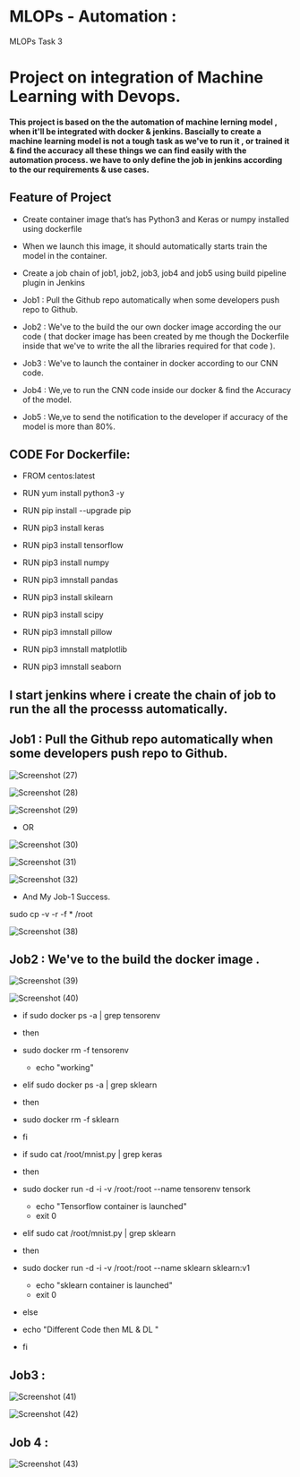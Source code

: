 # MLOPs - Automation :
MLOPs Task 3

# Project on integration of Machine Learning with Devops.
#### This project is based on the the automation of machine lerning model , when it'll be integrated with docker & jenkins. Bascially to create a machine learning model is not a tough task as we've to run it , or trained it & find the accuracy all these things we can find easily with the automation process. we have to only define the job in jenkins according to the our requirements & use cases.

## Feature of Project
   - Create container image that’s has Python3 and Keras or numpy installed using dockerfile

   - When we launch this image, it should automatically starts train the model in the container.

   - Create a job chain of job1, job2, job3, job4 and job5 using build pipeline plugin in Jenkins

   - Job1 : Pull the Github repo automatically when some developers push repo to Github.

   - Job2 : We've to the build the our own docker image according the our code ( that docker image has been created by me though the Dockerfile inside that we've to write the all the libraries required for that code ).

   - Job3 : We've to launch the container in docker according to our CNN code.

   - Job4 : We,ve to run the CNN code inside our docker & find the Accuracy of the model.

   - Job5 : We,ve to send the notification to the developer if accuracy of the model is more than 80%.
   

## CODE For Dockerfile:

- FROM centos:latest

- RUN yum install python3 -y 
- RUN pip install --upgrade pip 
- RUN pip3 install keras
- RUN pip3 install tensorflow
- RUN pip3 install numpy
- RUN pip3 imnstall pandas
- RUN pip3 install skilearn
- RUN pip3 install scipy
- RUN pip3 imnstall pillow
- RUN pip3 imnstall matplotlib
- RUN pip3 imnstall seaborn

## I start jenkins where i create the chain of job to run the all the processs automatically.

## Job1 : Pull the Github repo automatically when some developers push repo to Github.

![Screenshot (27)](https://user-images.githubusercontent.com/44314055/83646592-78b38400-a5d1-11ea-97b2-2b6f479824c1.png)

![Screenshot (28)](https://user-images.githubusercontent.com/44314055/83646727-abf61300-a5d1-11ea-95d2-ec9c49854dc1.png)

![Screenshot (29)](https://user-images.githubusercontent.com/44314055/83646763-bd3f1f80-a5d1-11ea-8582-245860c4840f.png)

- OR 

![Screenshot (30)](https://user-images.githubusercontent.com/44314055/83646961-f5466280-a5d1-11ea-8cba-db6e59c10ebc.png)

![Screenshot (31)](https://user-images.githubusercontent.com/44314055/83647014-0a22f600-a5d2-11ea-85a8-91dd59646bf8.png)

![Screenshot (32)](https://user-images.githubusercontent.com/44314055/83648334-89fd9000-a5d3-11ea-812b-34f58eb7eb89.png)

- And My Job-1 Success. 

sudo cp -v -r -f * /root


![Screenshot (38)](https://user-images.githubusercontent.com/44314055/83801725-43895d80-a6c7-11ea-9aee-cc7d1508cd92.png)

## Job2 : We've to the build the docker image . 

 ![Screenshot (39)](https://user-images.githubusercontent.com/44314055/83809592-535b6e80-a6d4-11ea-8169-e85132a0b6ba.png)

![Screenshot (40)](https://user-images.githubusercontent.com/44314055/83809620-6706d500-a6d4-11ea-87dd-70d1ab29ecfa.png)

- if sudo docker ps -a | grep tensorenv
- then
- sudo docker rm -f tensorenv
  -  echo "working"
- elif sudo docker ps -a | grep sklearn
- then
- sudo docker rm -f sklearn
- fi

- if sudo cat /root/mnist.py | grep keras
- then
- sudo docker run -d -i -v /root:/root --name tensorenv tensork 
  -   echo "Tensorflow container is launched"
  -   exit 0
   
- elif sudo cat /root/mnist.py | grep sklearn
- then
- sudo docker run -d -i -v /root:/root --name sklearn  sklearn:v1
  -   echo "sklearn container is launched"
  -   exit 0
- else
- echo "Different Code then ML & DL "
   
- fi

## Job3 :

![Screenshot (41)](https://user-images.githubusercontent.com/44314055/83809642-74bc5a80-a6d4-11ea-8b60-d42de5389293.png)

![Screenshot (42)](https://user-images.githubusercontent.com/44314055/83809733-99183700-a6d4-11ea-887a-67a41fdac6bd.png)

## Job 4 :

![Screenshot (43)](https://user-images.githubusercontent.com/44314055/83812697-966c1080-a6d9-11ea-93f4-a4238e8e9610.png)

